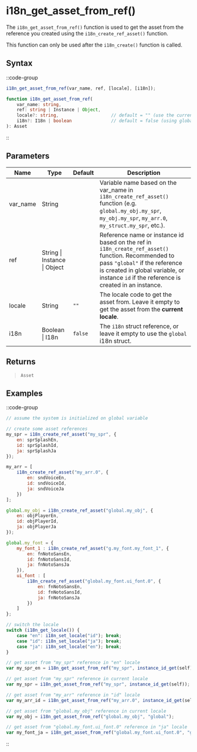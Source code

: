 # i18n_get_asset_from_ref()

The `i18n_get_asset_from_ref()` function is used to get the asset from the reference you created using the `i18n_create_ref_asset()` function. 

This function can only be used after the `i18n_create()` function is called.

## Syntax

::code-group
```js [Usage]
i18n_get_asset_from_ref(var_name, ref, [locale], [i18n]);
```

```ts [Signature]
function i18n_get_asset_from_ref(
    var_name: string,
    ref: string | Instance | Object,
    locale?: string,                    // default = "" (use the current locale)
    i18n?: I18n | boolean               // default = false (using global i18n struct)
): Asset
```
::

## Parameters

| Name        | Type              | Default      | Description |
|-------------|-------------------|--------------|-------------|
| var_name    | String            |              | Variable name based on the var_name in `i18n_create_ref_asset()` function (e.g. `global.my_obj.my_spr`, `my_obj.my_spr`, `my_arr.0`, `my_struct.my_spr`, etc.). |
| ref         | String \| Instance \| Object |              | Reference name or instance id based on the ref in `i18n_create_ref_asset()` function. Recommended to pass `"global"` if the reference is created in global variable, or instance `id` if the reference is created in an instance. |
| locale      | String            | `""`         | The locale code to get the asset from. Leave it empty to get the asset from the **current locale**. |
| i18n        | Boolean \| I18n | `false`      | The `i18n` struct reference, or leave it empty to use the `global` i18n struct. |

## Returns

> `Asset`

## Examples

::code-group
```js [Create Event]
// assume the system is initialized on global variable

// create some asset references
my_spr = i18n_create_ref_asset("my_spr", {
    en: sprSplashEn,
    id: sprSplashId,
    ja: sprSplashJa
});

my_arr = [
    i18n_create_ref_asset("my_arr.0", {
        en: sndVoiceEn,
        id: sndVoiceId,
        ja: sndVoiceJa
    })
];

global.my_obj = i18n_create_ref_asset("global.my_obj", {
    en: objPlayerEn,
    id: objPlayerId,
    ja: objPlayerJa
});

global.my_font = {
    my_font_1 : i18n_create_ref_asset("g.my_font.my_font_1", {
        en: fnNotoSansEn,
        id: fnNotoSansId,
        ja: fnNotoSansJa
    }),
    ui_font : [
        i18n_create_ref_asset("global.my_font.ui_font.0", {
            en: fnNotoSansEn,
            id: fnNotoSansId,
            ja: fnNotoSansJa
        })
    ]
};
```

```js [Key Pressed - Space]
// switch the locale
switch (i18n_get_locale()) {
    case "en": i18n_set_locale("id"); break;
    case "id": i18n_set_locale("ja"); break;
    case "ja": i18n_set_locale("en"); break;
}
```

```js [Key Pressed - Enter]
// get asset from "my_spr" reference in "en" locale
var my_spr_en = i18n_get_asset_from_ref("my_spr", instance_id_get(self), "en");

// get asset from "my_spr" reference in current locale
var my_spr = i18n_get_asset_from_ref("my_spr", instance_id_get(self));

// get asset from "my_arr" reference in "id" locale
var my_arr_id = i18n_get_asset_from_ref("my_arr.0", instance_id_get(self), "id");

// get asset from "global.my_obj" reference in current locale
var my_obj = i18n_get_asset_from_ref("global.my_obj", "global");

// get asset from "global.my_font.ui_font.0" reference in "ja" locale
var my_font_ja = i18n_get_asset_from_ref("global.my_font.ui_font.0", "global", "ja");
```
::
